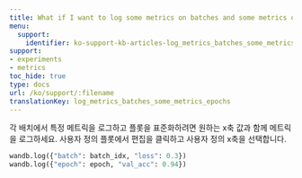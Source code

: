 ```yaml
---
title: What if I want to log some metrics on batches and some metrics only on epochs?
menu:
  support:
    identifier: ko-support-kb-articles-log_metrics_batches_some_metrics_epochs
support:
- experiments
- metrics
toc_hide: true
type: docs
url: /ko/support/:filename
translationKey: log_metrics_batches_some_metrics_epochs
---
```

각 배치에서 특정 메트릭을 로그하고 플롯을 표준화하려면 원하는 x축 값과 함께 메트릭을 로그하세요. 사용자 정의 플롯에서 편집을 클릭하고 사용자 정의 x축을 선택합니다.

```python
wandb.log({"batch": batch_idx, "loss": 0.3})
wandb.log({"epoch": epoch, "val_acc": 0.94})
```
